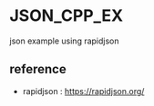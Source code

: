 # JSON_CPP_EX
json example using rapidjson




## reference   
* rapidjson : <https://rapidjson.org/>